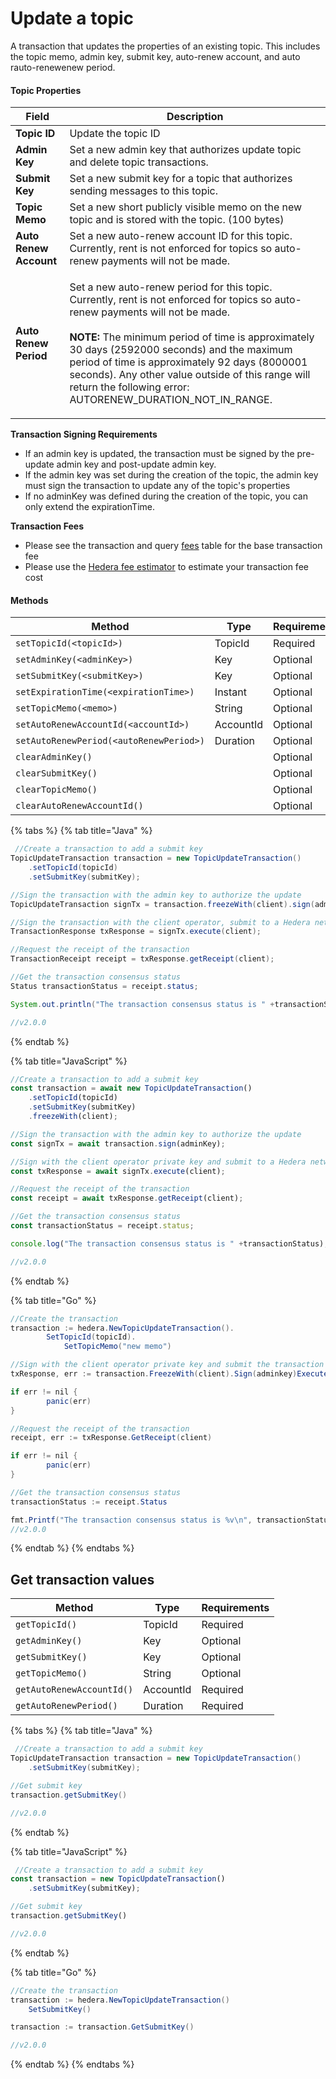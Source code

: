 # Update a topic

A transaction that updates the properties of an existing topic. This includes the topic memo, admin key, submit key, auto-renew account, and auto rauto-renewenew period.

#### Topic Properties

| Field                  | Description                                                                                                                         |
| ---------------------- | ----------------------------------------------------------------------------------------------------------------------------------- |
| **Topic ID**           | Update the topic ID                                                                                                                 |
| **Admin Key**          | Set a new admin key that authorizes update topic and delete topic transactions.                                                     |
| **Submit Key**         | Set a new submit key for a topic that authorizes sending messages to this topic.                                                    |
| **Topic Memo**         | Set a new short publicly visible memo on the new topic and is stored with the topic. (100 bytes)                                    |
| **Auto Renew Account** | Set a new auto-renew account ID for this topic. Currently, rent is not enforced for topics so auto-renew payments will not be made. |
| **Auto Renew Period**  | <p>Set a new auto-renew period for this topic. Currently, rent is not enforced for topics so auto-renew payments will not be made.<br><br><strong>NOTE:</strong> The minimum period of time is approximately 30 days (2592000 seconds) and the maximum period of time is approximately 92 days (8000001 seconds). Any other value outside of this range will return the following error: AUTORENEW_DURATION_NOT_IN_RANGE.</p>                                                                                                           |

**Transaction Signing Requirements**

* If an admin key is updated, the transaction must be signed by the pre-update admin key and post-update admin key.
* If the admin key was set during the creation of the topic, the admin key must sign the transaction to update any of the topic's properties
* If no adminKey was defined during the creation of the topic, you can only extend the expirationTime.

**Transaction Fees**

* Please see the transaction and query [fees](../../../networks/mainnet/fees/#transaction-and-query-fees) table for the base transaction fee
* Please use the [Hedera fee estimator](https://hedera.com/fees) to estimate your transaction fee cost

#### Methods

<table><thead><tr><th width="417.3333333333333">Method</th><th>Type</th><th>Requirements</th></tr></thead><tbody><tr><td><code>setTopicId(&#x3C;topicId>)</code></td><td>TopicId</td><td>Required</td></tr><tr><td><code>setAdminKey(&#x3C;adminKey>)</code></td><td>Key</td><td>Optional</td></tr><tr><td><code>setSubmitKey(&#x3C;submitKey>)</code></td><td>Key</td><td>Optional</td></tr><tr><td><code>setExpirationTime(&#x3C;expirationTime>)</code></td><td>Instant</td><td>Optional</td></tr><tr><td><code>setTopicMemo(&#x3C;memo>)</code></td><td>String</td><td>Optional</td></tr><tr><td><code>setAutoRenewAccountId(&#x3C;accountId>)</code></td><td>AccountId</td><td>Optional</td></tr><tr><td><code>setAutoRenewPeriod(&#x3C;autoRenewPeriod>)</code></td><td>Duration</td><td>Optional</td></tr><tr><td><code>clearAdminKey()</code></td><td></td><td>Optional</td></tr><tr><td><code>clearSubmitKey()</code></td><td></td><td>Optional</td></tr><tr><td><code>clearTopicMemo()</code></td><td></td><td>Optional</td></tr><tr><td><code>clearAutoRenewAccountId()</code></td><td></td><td>Optional</td></tr></tbody></table>

{% tabs %}
{% tab title="Java" %}
```java
 //Create a transaction to add a submit key
TopicUpdateTransaction transaction = new TopicUpdateTransaction()
    .setTopicId(topicId)
    .setSubmitKey(submitKey);

//Sign the transaction with the admin key to authorize the update
TopicUpdateTransaction signTx = transaction.freezeWith(client).sign(adminKey);

//Sign the transaction with the client operator, submit to a Hedera network, get the transaction ID
TransactionResponse txResponse = signTx.execute(client);

//Request the receipt of the transaction
TransactionReceipt receipt = txResponse.getReceipt(client);

//Get the transaction consensus status
Status transactionStatus = receipt.status;

System.out.println("The transaction consensus status is " +transactionStatus);

//v2.0.0
```
{% endtab %}

{% tab title="JavaScript" %}
```javascript
//Create a transaction to add a submit key
const transaction = await new TopicUpdateTransaction()
    .setTopicId(topicId)
    .setSubmitKey(submitKey)
    .freezeWith(client);

//Sign the transaction with the admin key to authorize the update
const signTx = await transaction.sign(adminKey);

//Sign with the client operator private key and submit to a Hedera network
const txResponse = await signTx.execute(client);

//Request the receipt of the transaction
const receipt = await txResponse.getReceipt(client);

//Get the transaction consensus status
const transactionStatus = receipt.status;

console.log("The transaction consensus status is " +transactionStatus);

//v2.0.0
```
{% endtab %}

{% tab title="Go" %}
```java
//Create the transaction
transaction := hedera.NewTopicUpdateTransaction().
        SetTopicId(topicId).
            SetTopicMemo("new memo")

//Sign with the client operator private key and submit the transaction to a Hedera network
txResponse, err := transaction.FreezeWith(client).Sign(adminkey)Execute(client)

if err != nil {
        panic(err)
}

//Request the receipt of the transaction
receipt, err := txResponse.GetReceipt(client)

if err != nil {
        panic(err)
}

//Get the transaction consensus status
transactionStatus := receipt.Status

fmt.Printf("The transaction consensus status is %v\n", transactionStatus)
//v2.0.0
```
{% endtab %}
{% endtabs %}

## Get transaction values

| Method                    | Type      | Requirements |
| ------------------------- | --------- | ------------ |
| `getTopicId()`            | TopicId   | Required     |
| `getAdminKey()`           | Key       | Optional     |
| `getSubmitKey()`          | Key       | Optional     |
| `getTopicMemo()`          | String    | Optional     |
| `getAutoRenewAccountId()` | AccountId | Required     |
| `getAutoRenewPeriod()`    | Duration  | Required     |

{% tabs %}
{% tab title="Java" %}
```java
 //Create a transaction to add a submit key
TopicUpdateTransaction transaction = new TopicUpdateTransaction()
    .setSubmitKey(submitKey);

//Get submit key
transaction.getSubmitKey()

//v2.0.0
```
{% endtab %}

{% tab title="JavaScript" %}
```javascript
 //Create a transaction to add a submit key
const transaction = new TopicUpdateTransaction()
    .setSubmitKey(submitKey);

//Get submit key
transaction.getSubmitKey()

//v2.0.0
```
{% endtab %}

{% tab title="Go" %}
```java
//Create the transaction
transaction := hedera.NewTopicUpdateTransaction()
    SetSubmitKey()

transaction := transaction.GetSubmitKey()

//v2.0.0
```
{% endtab %}
{% endtabs %}
